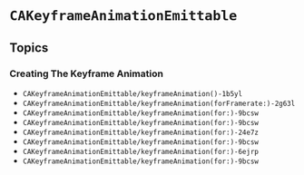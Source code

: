 # ``CAKeyframeAnimationEmittable``

## Topics

### Creating The Keyframe Animation
- ``CAKeyframeAnimationEmittable/keyframeAnimation()-1b5yl``
- ``CAKeyframeAnimationEmittable/keyframeAnimation(forFramerate:)-2g63l``
- ``CAKeyframeAnimationEmittable/keyframeAnimation(for:)-9bcsw``
- ``CAKeyframeAnimationEmittable/keyframeAnimation(for:)-9bcsw``
- ``CAKeyframeAnimationEmittable/keyframeAnimation(for:)-24e7z``
- ``CAKeyframeAnimationEmittable/keyframeAnimation(for:)-9bcsw``
- ``CAKeyframeAnimationEmittable/keyframeAnimation(for:)-6ejrp``
- ``CAKeyframeAnimationEmittable/keyframeAnimation(for:)-9bcsw``
